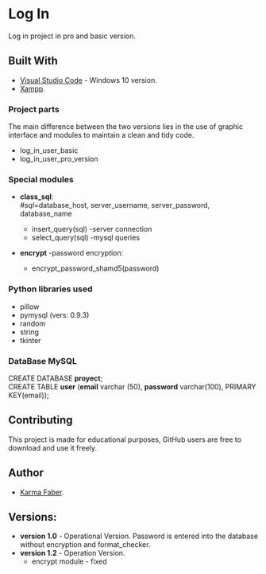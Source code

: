 # Log In

Log in project in pro and basic version.

## Built With

* [Visual Studio Code](https://code.visualstudio.com/) - Windows 10 version.  
* [Xampp](https://www.apachefriends.org/es/index.html). 

### Project parts
The main difference between the two versions lies in the use of graphic interface and modules to maintain a clean and tidy code.
* log_in_user_basic
* log_in_user_pro_version

### Special modules
* <b>class_sql</b>:
<br/><i>#sql</i>=database_host, server_username, server_password, database_name
     - insert_query(sql) -server connection
     - select_query(sql) -mysql queries

* <b>encrypt</b> -password encryption:
     - encrypt_password_shamd5(password)
     

### Python libraries used 
* pillow
* pymysql (vers: 0.9.3)
* random
* string
* tkinter

### DataBase MySQL
CREATE DATABASE <b>proyect</b>;
<br/>CREATE TABLE <b>user</b> (<b>email</b> varchar (50), <b>password</b> varchar(100), PRIMARY KEY(email));

## Contributing

This project is made for educational purposes, GitHub users are free to download and use it freely.

## Author

* [Karma Faber](https://www.linkedin.com/in/maria-zolotarova/). 

## Versions:
* <b>version 1.0</b> - Operational Version. Password is entered into the database without encryption and format_checker.
* <b>version 1.2</b> - Operation Version.
  - encrypt module - fixed
  